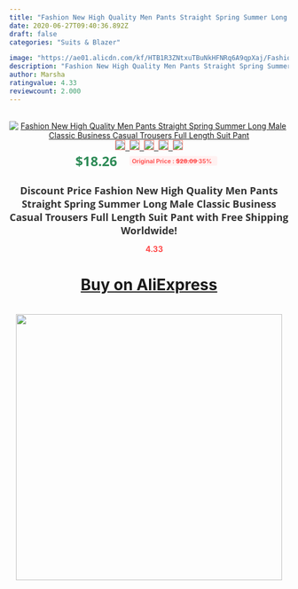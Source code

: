```yaml
---
title: "Fashion New High Quality Men Pants Straight Spring Summer Long Male Classic Business Casual Trousers Full Length Suit Pant"
date: 2020-06-27T09:40:36.892Z
draft: false
categories: "Suits & Blazer"

image: "https://ae01.alicdn.com/kf/HTB1R3ZNtxuTBuNkHFNRq6A9qpXaj/Fashion-New-High-Quality-Men-Pants-Straight-Spring-Summer-Long-Male-Classic-Business-Casual-Trousers-Full.jpg"
description: "Fashion New High Quality Men Pants Straight Spring Summer Long Male Classic Business Casual Trousers Full Length Suit Pant"
author: Marsha
ratingvalue: 4.33
reviewcount: 2.000
---
```

<br>
<div style="text-align: center;">
<a href="https://s.click.aliexpress.com/e/_AMZ5Yv" target="_blank" rel="nofollow noopener noreferrer"><img alt="Fashion New High Quality Men Pants Straight Spring Summer Long Male Classic Business Casual Trousers Full Length Suit Pant" class="magnifier-image" src="https://ae01.alicdn.com/kf/HTB1R3ZNtxuTBuNkHFNRq6A9qpXaj/Fashion-New-High-Quality-Men-Pants-Straight-Spring-Summer-Long-Male-Classic-Business-Casual-Trousers-Full.jpg_640x640.jpg">
<br>
<img style="border:1px solid salmon" src="https://ae01.alicdn.com/kf/HTB1R3ZNtxuTBuNkHFNRq6A9qpXaj/Fashion-New-High-Quality-Men-Pants-Straight-Spring-Summer-Long-Male-Classic-Business-Casual-Trousers-Full.jpg_120x120.jpg">&nbsp;&nbsp;<img style="border:1px solid salmon" src="https://ae01.alicdn.com/kf/HTB1yHK7B49YBuNjy0Ffq6xIsVXaf/Fashion-New-High-Quality-Men-Pants-Straight-Spring-Summer-Long-Male-Classic-Business-Casual-Trousers-Full.jpg_120x120.jpg">&nbsp;&nbsp;<img style="border:1px solid salmon" src="https://ae01.alicdn.com/kf/HTB1EaKYBY1YBuNjSszeq6yblFXaD/Fashion-New-High-Quality-Men-Pants-Straight-Spring-Summer-Long-Male-Classic-Business-Casual-Trousers-Full.jpg_120x120.jpg">&nbsp;&nbsp;<img style="border:1px solid salmon" src="https://ae01.alicdn.com/kf/HTB1zXyMBYuWBuNjSszgq6z8jVXaT/Fashion-New-High-Quality-Men-Pants-Straight-Spring-Summer-Long-Male-Classic-Business-Casual-Trousers-Full.jpg_120x120.jpg">&nbsp;&nbsp;<img style="border:1px solid salmon" src="https://ae01.alicdn.com/kf/HTB1vk.pB9tYBeNjSspaq6yOOFXak/Fashion-New-High-Quality-Men-Pants-Straight-Spring-Summer-Long-Male-Classic-Business-Casual-Trousers-Full.jpg_120x120.jpg"></a></div><br0>
<div style="text-align: center;"><span style="background-color: white; border: 0px; box-sizing: border-box; color: seagreen; display: inline-block; font-family: &quot;open sans&quot; , &quot;arial&quot; , &quot;helvetica&quot; , sans-serif , &quot;heiti&quot;; font-size: 24px; font-stretch: inherit; font-weight: 700; line-height: inherit; margin: 0px 10px 0px 0px; padding: 0px; vertical-align: middle;">$18.26 </span>
<span style="background: rgb(255 , 241 , 241); border-radius: 3px; border: 0px; box-sizing: border-box; color: #ff4747; display: inline-block; font-family: inherit; font-size: 12px; font-stretch: inherit; font-style: inherit; font-variant: inherit; font-weight: 600; line-height: inherit; margin: 0px; padding: 2px 5px; transform: scale(0.9); vertical-align: middle;">Original Price : <b style="text-decoration: line-through;">$28.09 </b> 35%&nbsp;&nbsp;</span></div>
<h1 style="color: #333333; display: inline-block; font-family: &quot;open sans&quot; , &quot;arial&quot; , &quot;helvetica&quot; , sans-serif , &quot;heiti&quot;; font-size: 18px; font-stretch: inherit; font-weight: 700; text-align: center;">Discount Price Fashion New High Quality Men Pants Straight Spring Summer Long Male Classic Business Casual Trousers Full Length Suit Pant with Free Shipping Worldwide!</h1>
<div style="color: #ff4747; text-align: center;">
<img src="https://4.bp.blogspot.com/-M0ZcTcb-5uY/XleCXlxnR4I/AAAAAAAAAEc/OrjgMkXV1oMQFaCRZj5HQwOCBcu3w1FegCPcBGAYYCw/s1600/star.png" style="height: 15px;">&nbsp;<b>4.33</b></div>
<div class="button_cont" align="center"><a class="buynow_a" href="https://s.click.aliexpress.com/e/_AMZ5Yv" target="_blank" rel="nofollow noopener noreferrer"><H1>Buy on AliExpress</H1></a></div><br>
<div class="separator" style="clear: both; text-align: center;">
<img src="https://lh3.googleusercontent.com/-pTy5HemUv9M/XlePHvY0dAI/AAAAAAAAAE4/0nX5iRUoIWY8eMW9Dpxeirr157OZliDIgCLcBGAsYHQ/s1600/badge.gif" width="480">
</div>

